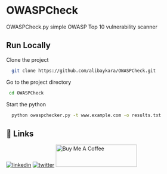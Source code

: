 # OWASPCheck

OWASPCheck.py simple OWASP Top 10 vulnerability scanner

[](https://github.com/user-attachments/assets/a46253a4-73b9-4626-807e-94d947b004d1)


## Run Locally

Clone the project

```bash
  git clone https://github.com/alibaykara/OWASPCheck.git
```


Go to the project directory

```bash
 cd OWASPCheck
```


Start the python

```bash
  python owaspchecker.py -t www.example.com -o results.txt
```


## 🔗 Links
[![linkedin](https://img.shields.io/badge/linkedin-0A66C2?style=for-the-badge&logo=linkedin&logoColor=white)](https://www.linkedin.com/in/alibaykara/)
[![twitter](https://img.shields.io/badge/twitter-1DA1F2?style=for-the-badge&logo=twitter&logoColor=white)](https://twitter.com/aliibaykara)
<a href="https://www.buymeacoffee.com/alibaykara" target="_blank"><img src="https://cdn.buymeacoffee.com/buttons/v2/default-yellow.png" alt="Buy Me A Coffee" style="height: 60px !important;width: 217px !important;" ></a>
